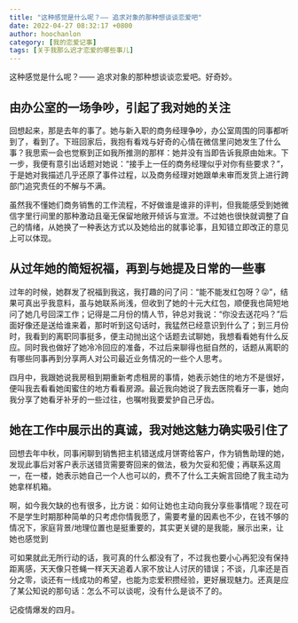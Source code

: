 ```yaml
---
title: "这种感觉是什么呢？—— 追求对象的那种想谈谈恋爱吧"
date: 2022-04-27 08:32:17 +0800
author: hoochanlon
category: [我的恋爱记事]
tags: [关于我那么迟才恋爱的哪些事儿]
---
```


这种感觉是什么呢？—— 追求对象的那种想谈谈恋爱吧。好奇妙。 <!-- more -->

## 由办公室的一场争吵，引起了我对她的关注

回想起来，那是去年的事了。她与新入职的商务经理争吵，办公室周围的同事都听到了，看到了。下班回家后，我抱有看戏与好奇的心情在微信里问她发生了什么事？我思索一会也觉察到正如我所推测的那样：她并没有当即告诉我原由始末。下一步，我便有意引出话题对她说：“接手上一任的商务经理似乎对你有些要求？”，于是她对我描述几乎还原了事件过程，以及商务经理对她跟单未审而发货上进行跨部门追究责任的不解与不满。

虽然我不懂她们商务销售的工作流程，不好做谁是谁非的评判，但我能感受到她微信字里行间里的那种激动且毫无保留地敞开倾诉与宣泄。不过她也很快就调整了自己的情绪，从她换了一种表达方式以及她给出的就事论事，且知错立即改正的意见上可以体现。

## 从过年她的简短祝福，再到与她提及日常的一些事

过年的时候，她群发了祝福到我这，我打趣的问了问：“能不能发红包呀？😜”，结果可真出乎我意料，虽与她联系尚浅，但收到了她的十元大红包，顺便我也简短地问了她几号回深工作；记得是二月份的情人节，钟总对我说：“你没去送花吗？”后面好像还是送给谁来着，那时听到这句话时，我猛然已经意识到什么了；到三月份时，我看到的离职同事挺多，便主动抛出这个话题去试聊她，我想看看她有什么反应。同时我也做好了她冷冷回应的准备，不过后来聊得也挺自然的，话题从离职的有哪些同事再到分享两人对公司最近业务情况的一些个人思考。

四月中，我跟她说我房租到期重新考虑租房的事情，她表示她住的地方不是很好，便叫我去看看她闺蜜住的地方看看房源。最近我向她说了我去医院看牙一事，她向我分享了她看牙补牙的一些过往，也嘱咐我要爱护自己牙齿。

## 她在工作中展示出的真诚，我对她这魅力确实吸引住了

回想去年中秋，同事闲聊到销售把主机错送成月饼寄给客户，作为销售助理的她，发现此事后对客户表示送错货需要寄回来的做法，极为欠妥和犯傻；再联系这周一，在一楼，她表示她自己一个人也可以的，费不了什么工夫婉言回绝了我主动为她拿样机箱。

啊，如今我欠缺的也有很多，比方说：如何让她也主动向我分享些事情呢？现在可不是学生时期那种简单的只考虑你情我愿了，需要考量的因素也不少，在钱不够的情况下，家庭背景/地理位置也是挺重要的，其实更关键的是我能，展示出来，让她也感觉到

可如果就此无所行动的话，我可真的什么都没有了，不过我也要小心再犯没有保持距离感，天天像只苍蝇一样天天追着人家不放让人讨厌的错误；不谈，几率还是百分之零，谈还有一线成功的希望，也能为恋爱积攒经验，更好展现魅力。还真是应了某公知说的那句话：怎么不可以谈呢，没有什么是谈不了的。

记疫情爆发的四月。
